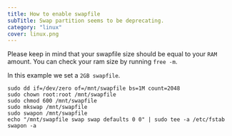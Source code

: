 ```yaml
---
title: How to enable swapfile
subTitle: Swap partition seems to be deprecating.
category: "linux"
cover: linux.png
---
```


Please keep in mind that your swapfile size should be equal to your `RAM` amount.
You can check your ram size by running `free -m`.

In this example we set a `2GB swapfile`.

```
sudo dd if=/dev/zero of=/mnt/swapfile bs=1M count=2048
sudo chown root:root /mnt/swapfile
sudo chmod 600 /mnt/swapfile
sudo mkswap /mnt/swapfile
sudo swapon /mnt/swapfile
echo "/mnt/swapfile swap swap defaults 0 0" | sudo tee -a /etc/fstab
swapon -a
```
